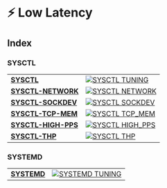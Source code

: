 # ⚡ Low Latency

## Index

### SYSCTL

<table>
  <tr>
    <td valign="middle"><a href="SYSCTL.md"><b>SYSCTL</b></a></td>
    <td valign="middle"><a href="SYSCTL.md"><img alt="SYSCTL TUNING" src="https://img.shields.io/badge/TUNING-0ea5e9?style=for-the-badge&logo=linux&logoColor=white"></a></td>
  </tr>
  <tr>
    <td valign="middle"><a href="SYSCTL-NETWORK.md"><b>SYSCTL-NETWORK</b></a></td>
    <td valign="middle"><a href="SYSCTL-NETWORK.md"><img alt="SYSCTL NETWORK" src="https://img.shields.io/badge/NETWORK-22c55e?style=for-the-badge&logo=linux&logoColor=white"></a></td>
  </tr>
  <tr>
    <td valign="middle"><a href="SYSCTL-SOCKDEV.md"><b>SYSCTL-SOCKDEV</b></a></td>
    <td valign="middle"><a href="SYSCTL-SOCKDEV.md"><img alt="SYSCTL SOCKDEV" src="https://img.shields.io/badge/SOCKDEV-f59e0b?style=for-the-badge&logo=linux&logoColor=white"></a></td>
  </tr>
  <tr>
    <td valign="middle"><a href="SYSCTL-TCP-MEM.md"><b>SYSCTL-TCP-MEM</b></a></td>
    <td valign="middle"><a href="SYSCTL-TCP-MEM.md"><img alt="SYSCTL TCP_MEM" src="https://img.shields.io/badge/TCP_MEM-14b8a6?style=for-the-badge&logo=linux&logoColor=white"></a></td>
  </tr>
  <tr>
    <td valign="middle"><a href="SYSCTL-HIGH-PPS.md"><b>SYSCTL-HIGH-PPS</b></a></td>
    <td valign="middle"><a href="SYSCTL-HIGH-PPS.md"><img alt="SYSCTL HIGH_PPS" src="https://img.shields.io/badge/HIGH_PPS-ef4444?style=for-the-badge&logo=linux&logoColor=white"></a></td>
  </tr>
  <tr>
    <td valign="middle"><a href="SYSCTL-THP.md"><b>SYSCTL-THP</b></a></td>
    <td valign="middle"><a href="SYSCTL-THP.md"><img alt="SYSCTL THP" src="https://img.shields.io/badge/THP-eab308?style=for-the-badge&logo=linux&logoColor=white"></a></td>
  </tr>
</table>

### SYSTEMD

<table>
  <tr>
    <td valign="middle"><a href="SYSTEMD.md"><b>SYSTEMD</b></a></td>
    <td valign="middle"><a href="SYSTEMD.md"><img alt="SYSTEMD TUNING" src="https://img.shields.io/badge/TUNING-7c3aed?style=for-the-badge&logo=systemd&logoColor=white"></a></td>
  </tr>
</table>
